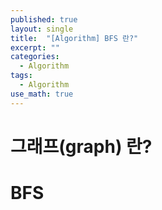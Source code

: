 ```yaml
---
published: true
layout: single
title:  "[Algorithm] BFS 란?"
excerpt: ""
categories:
  - Algorithm
tags:
  - Algorithm
use_math: true
---
```


# 그래프(graph) 란?

# BFS